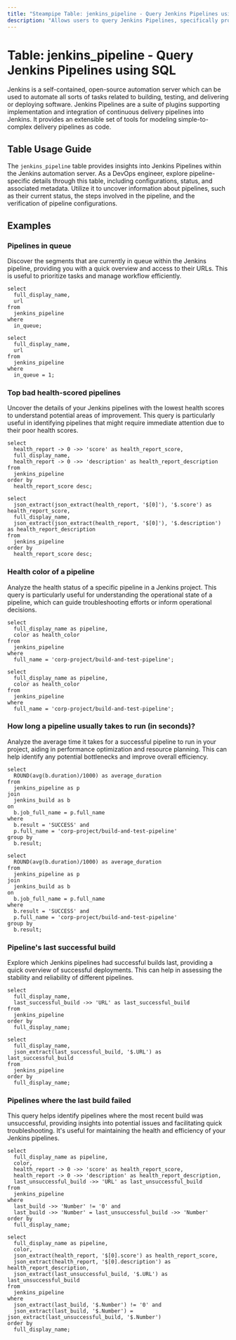 ```yaml
---
title: "Steampipe Table: jenkins_pipeline - Query Jenkins Pipelines using SQL"
description: "Allows users to query Jenkins Pipelines, specifically providing insights into pipeline configurations and their status."
---
```


# Table: jenkins_pipeline - Query Jenkins Pipelines using SQL

Jenkins is a self-contained, open-source automation server which can be used to automate all sorts of tasks related to building, testing, and delivering or deploying software. Jenkins Pipelines are a suite of plugins supporting implementation and integration of continuous delivery pipelines into Jenkins. It provides an extensible set of tools for modeling simple-to-complex delivery pipelines as code.

## Table Usage Guide

The `jenkins_pipeline` table provides insights into Jenkins Pipelines within the Jenkins automation server. As a DevOps engineer, explore pipeline-specific details through this table, including configurations, status, and associated metadata. Utilize it to uncover information about pipelines, such as their current status, the steps involved in the pipeline, and the verification of pipeline configurations.

## Examples

### Pipelines in queue
Discover the segments that are currently in queue within the Jenkins pipeline, providing you with a quick overview and access to their URLs. This is useful to prioritize tasks and manage workflow efficiently.

```sql+postgres
select
  full_display_name,
  url
from
  jenkins_pipeline
where
  in_queue;
```

```sql+sqlite
select
  full_display_name,
  url
from
  jenkins_pipeline
where
  in_queue = 1;
```

### Top bad health-scored pipelines
Uncover the details of your Jenkins pipelines with the lowest health scores to understand potential areas of improvement. This query is particularly useful in identifying pipelines that might require immediate attention due to their poor health scores.

```sql+postgres
select
  health_report -> 0 ->> 'score' as health_report_score,
  full_display_name,
  health_report -> 0 ->> 'description' as health_report_description
from
  jenkins_pipeline
order by 
  health_report_score desc;
```

```sql+sqlite
select
  json_extract(json_extract(health_report, '$[0]'), '$.score') as health_report_score,
  full_display_name,
  json_extract(json_extract(health_report, '$[0]'), '$.description') as health_report_description
from
  jenkins_pipeline
order by 
  health_report_score desc;
```

### Health color of a pipeline
Analyze the health status of a specific pipeline in a Jenkins project. This query is particularly useful for understanding the operational state of a pipeline, which can guide troubleshooting efforts or inform operational decisions.

```sql+postgres
select
  full_display_name as pipeline,
  color as health_color
from
  jenkins_pipeline
where
  full_name = 'corp-project/build-and-test-pipeline';
```

```sql+sqlite
select
  full_display_name as pipeline,
  color as health_color
from
  jenkins_pipeline
where
  full_name = 'corp-project/build-and-test-pipeline';
```

### How long a pipeline usually takes to run (in seconds)?
Analyze the average time it takes for a successful pipeline to run in your project, aiding in performance optimization and resource planning. This can help identify any potential bottlenecks and improve overall efficiency.

```sql+postgres
select
  ROUND(avg(b.duration)/1000) as average_duration
from
  jenkins_pipeline as p
join
  jenkins_build as b
on
  b.job_full_name = p.full_name
where
  b.result = 'SUCCESS' and
  p.full_name = 'corp-project/build-and-test-pipeline'
group by
  b.result;
```

```sql+sqlite
select
  ROUND(avg(b.duration)/1000) as average_duration
from
  jenkins_pipeline as p
join
  jenkins_build as b
on
  b.job_full_name = p.full_name
where
  b.result = 'SUCCESS' and
  p.full_name = 'corp-project/build-and-test-pipeline'
group by
  b.result;
```

### Pipeline's last successful build
Explore which Jenkins pipelines had successful builds last, providing a quick overview of successful deployments. This can help in assessing the stability and reliability of different pipelines.

```sql+postgres
select
  full_display_name,
  last_successful_build ->> 'URL' as last_successful_build
from
  jenkins_pipeline
order by
  full_display_name;
```

```sql+sqlite
select
  full_display_name,
  json_extract(last_successful_build, '$.URL') as last_successful_build
from
  jenkins_pipeline
order by
  full_display_name;
```

### Pipelines where the last build failed
This query helps identify pipelines where the most recent build was unsuccessful, providing insights into potential issues and facilitating quick troubleshooting. It's useful for maintaining the health and efficiency of your Jenkins pipelines.

```sql+postgres
select
  full_display_name as pipeline,
  color,
  health_report -> 0 ->> 'score' as health_report_score,
  health_report -> 0 ->> 'description' as health_report_description,
  last_unsuccessful_build ->> 'URL' as last_unsuccessful_build
from
  jenkins_pipeline
where
  last_build ->> 'Number' != '0' and
  last_build ->> 'Number' = last_unsuccessful_build ->> 'Number'
order by
  full_display_name;
```

```sql+sqlite
select
  full_display_name as pipeline,
  color,
  json_extract(health_report, '$[0].score') as health_report_score,
  json_extract(health_report, '$[0].description') as health_report_description,
  json_extract(last_unsuccessful_build, '$.URL') as last_unsuccessful_build
from
  jenkins_pipeline
where
  json_extract(last_build, '$.Number') != '0' and
  json_extract(last_build, '$.Number') = json_extract(last_unsuccessful_build, '$.Number')
order by
  full_display_name;
```